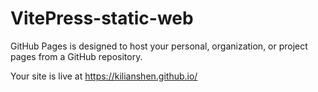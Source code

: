 # VitePress-static-web


GitHub Pages is designed to host your personal, organization, or project pages from a GitHub repository.

Your site is live at https://kilianshen.github.io/